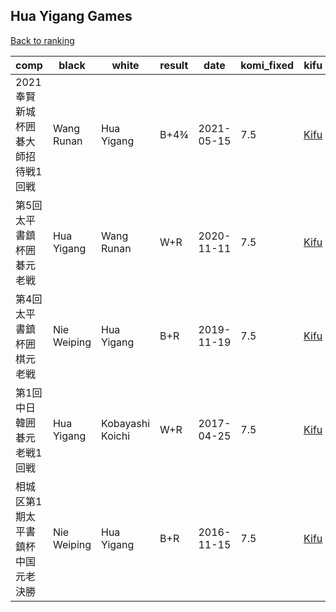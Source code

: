 ## Hua Yigang Games

[Back to ranking](index.md)




| **comp** | **black** | **white** | **result** | **date** | **komi_fixed** | **kifu** | 
| --- | --- | --- | --- | --- | --- | --- |
| 2021奉賢新城杯囲碁大師招待戦1回戦 | Wang Runan | Hua Yigang | B+4¾ | 2021-05-15 | 7.5 | [Kifu](https://kifudepot.net/kifucontents.php?id=QTTcd5MJKL9w2pYiO%2BbJ9A%3D%3D) | 
| 第5回太平書鎮杯囲碁元老戦 | Hua Yigang | Wang Runan | W+R | 2020-11-11 | 7.5 | [Kifu](https://kifudepot.net/kifucontents.php?id=VBfTtVgQz%2BnBEDHtAopmOw%3D%3D) | 
| 第4回太平書鎮杯囲棋元老戦 | Nie Weiping | Hua Yigang | B+R | 2019-11-19 | 7.5 | [Kifu](https://kifudepot.net/kifucontents.php?id=NCKbcKjbTpaCA4X6iZ5IsQ%3D%3D) | 
| 第1回中日韓囲碁元老戦1回戦 | Hua Yigang | Kobayashi Koichi | W+R | 2017-04-25 | 7.5 | [Kifu](https://kifudepot.net/kifucontents.php?id=Ianj7H4nTg66MwjCr6xQDA%3D%3D) | 
| 相城区第1期太平書鎮杯中国元老決勝 | Nie Weiping | Hua Yigang | B+R | 2016-11-15 | 7.5 | [Kifu](https://kifudepot.net/kifucontents.php?id=DiEgAcw4RdgZpZyC32glIQ%3D%3D) |




